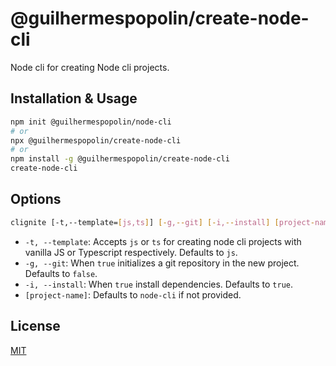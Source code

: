 # @guilhermespopolin/create-node-cli

Node cli for creating Node cli projects.

## Installation & Usage

```bash
npm init @guilhermespopolin/node-cli
# or
npx @guilhermespopolin/create-node-cli
# or
npm install -g @guilhermespopolin/create-node-cli
create-node-cli
```

## Options

```bash
clignite [-t,--template=[js,ts]] [-g,--git] [-i,--install] [project-name]
```

- `-t, --template`: Accepts `js` or `ts` for creating node cli projects with
  vanilla JS or Typescript respectively. Defaults to `js`.
- `-g, --git`: When `true` initializes a git repository in the new project. Defaults
  to `false`.
- `-i, --install`: When `true` install dependencies. Defaults to `true`.
- `[project-name]`: Defaults to `node-cli` if not provided.

## License

[MIT](https://choosealicense.com/licenses/mit/)
